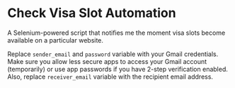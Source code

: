 # Check Visa Slot Automation
A Selenium-powered script that notifies me the moment visa slots become available on a particular website.

Replace `sender_email` and `password` variable with your Gmail credentials.   
Make sure you allow less secure apps to access your Gmail account (temporarily) or use app passwords if you have 2-step verification enabled.  
Also, replace `receiver_email` variable with the recipient email address.  
